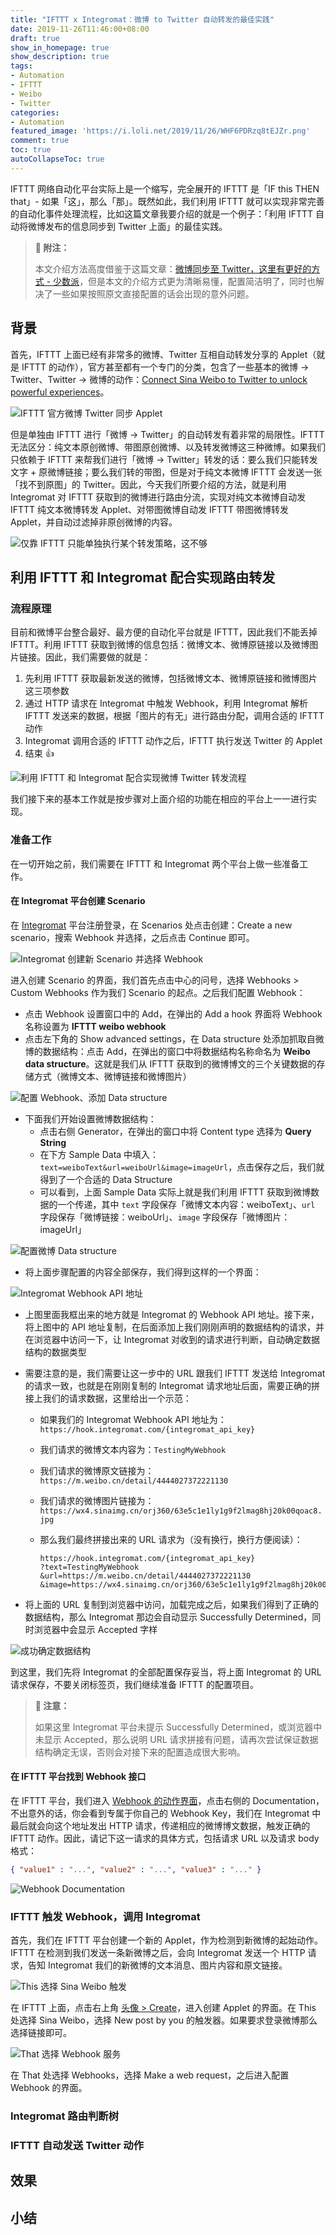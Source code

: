 ```yaml
---
title: "IFTTT x Integromat：微博 to Twitter 自动转发的最佳实践"
date: 2019-11-26T11:46:00+08:00
draft: true
show_in_homepage: true
show_description: true
tags:
- Automation
- IFTTT
- Weibo
- Twitter
categories:
- Automation
featured_image: 'https://i.loli.net/2019/11/26/WHF6PDRzq8tEJZr.png'
comment: true
toc: true
autoCollapseToc: true
---
```


IFTTT 网络自动化平台实际上是一个缩写，完全展开的 IFTTT 是「IF this THEN that」- 如果「这」，那么「那」。既然如此，我们利用 IFTTT 就可以实现非常完善的自动化事件处理流程，比如这篇文章我要介绍的就是一个例子：「利用 IFTTT 自动将微博发布的信息同步到 Twitter 上面」的最佳实践。

> **🎫 附注：**
>
> 本文介绍方法高度借鉴于这篇文章：[微博同步至 Twitter，这里有更好的方式 - 少数派](https://sspai.com/post/51942)，但是本文的介绍方式更为清晰易懂，配置简洁明了，同时也解决了一些如果按照原文直接配置的话会出现的意外问题。

## 背景

首先，IFTTT 上面已经有非常多的微博、Twitter 互相自动转发分享的 Applet（就是 IFTTT 的动作），官方甚至都有一个专门的分类，包含了一些基本的微博 → Twitter、Twitter → 微博的动作：[Connect Sina Weibo to Twitter to unlock powerful experiences](https://ifttt.com/connect/sina_weibo/twitter)。

![IFTTT 官方微博 Twitter 同步 Applet](https://i.loli.net/2019/11/26/1W6XTByKsDHpZYe.png)

但是单独由 IFTTT 进行「微博 → Twitter」的自动转发有着非常的局限性。IFTTT 无法区分：纯文本原创微博、带图原创微博、以及转发微博这三种微博。如果我们只依赖于 IFTTT 来帮我们进行「微博 → Twitter」转发的话：要么我们只能转发文字 + 原微博链接；要么我们转的带图，但是对于纯文本微博 IFTTT 会发送一张「找不到原图」的 Twitter。因此，今天我们所要介绍的方法，就是利用 Integromat 对 IFTTT 获取到的微博进行路由分流，实现对纯文本微博自动发 IFTTT 纯文本微博转发 Applet、对带图微博自动发 IFTTT 带图微博转发 Applet，并自动过滤掉非原创微博的内容。

![仅靠 IFTTT 只能单独执行某个转发策略，这不够](https://i.loli.net/2019/11/29/KrjZGPt8zgpQqNF.png)

## 利用 IFTTT 和 Integromat 配合实现路由转发

### 流程原理

目前和微博平台整合最好、最方便的自动化平台就是 IFTTT，因此我们不能丢掉 IFTTT。利用 IFTTT 获取到微博的信息包括：微博文本、微博原链接以及微博图片链接。因此，我们需要做的就是：

1. 先利用 IFTTT 获取最新发送的微博，包括微博文本、微博原链接和微博图片这三项参数
2. 通过 HTTP 请求在 Integromat 中触发 Webhook，利用 Integromat 解析 IFTTT 发送来的数据，根据「图片的有无」进行路由分配，调用合适的 IFTTT 动作
3. Integromat 调用合适的 IFTTT 动作之后，IFTTT 执行发送 Twitter 的 Applet
4. 结束 👍

![利用 IFTTT 和 Integromat 配合实现微博 Twitter 转发流程](https://i.loli.net/2019/11/27/hX6GfquxD15Kpoy.png)

我们接下来的基本工作就是按步骤对上面介绍的功能在相应的平台上一一进行实现。

### 准备工作

在一切开始之前，我们需要在 IFTTT 和 Integromat 两个平台上做一些准备工作。

#### 在 Integromat 平台创建 Scenario

在 [Integromat](https://www.integromat.com) 平台注册登录，在 Scenarios 处点击创建：Create a new scenario，搜索 Webhook 并选择，之后点击 Continue 即可。

![Integromat 创建新 Scenario 并选择 Webhook](https://i.loli.net/2019/11/29/i6zSfaJx4u7kovc.png)

进入创建 Scenario 的界面，我们首先点击中心的问号，选择 Webhooks > Custom Webhooks 作为我们 Scenario 的起点。之后我们配置 Webhook：

- 点击 Webhook 设置窗口中的 Add，在弹出的 Add a hook 界面将 Webhook 名称设置为 **IFTTT weibo webhook**
- 点击左下角的 Show advanced settings，在 Data structure 处添加抓取自微博的数据结构：点击 Add，在弹出的窗口中将数据结构名称命名为 **Weibo data structure**。这就是我们从 IFTTT 获取到的微博博文的三个关键数据的存储方式（微博文本、微博链接和微博图片）

![配置 Webhook、添加 Data structure](https://i.loli.net/2019/11/29/8xmh1FfwK9SLRvy.png)

- 下面我们开始设置微博数据结构：
   - 点击右侧 Generator，在弹出的窗口中将 Content type 选择为 **Query String**
   - 在下方 Sample Data 中填入：`text=weiboText&url=weiboUrl&image=imageUrl`，点击保存之后，我们就得到了一个合适的 Data Structure
   - 可以看到，上面 Sample Data 实际上就是我们利用 IFTTT 获取到微博数据的一个传递，其中 `text` 字段保存「微博文本内容：weiboText」、`url` 字段保存「微博链接：weiboUrl」、`image` 字段保存「微博图片：imageUrl」

![配置微博 Data structure](https://i.loli.net/2019/11/29/9EwG8oaXptnMThs.png)

- 将上面步骤配置的内容全部保存，我们得到这样的一个界面：

![Integromat Webhook API 地址](https://i.loli.net/2019/11/29/R86yFxQpsDWGP1o.png)

- 上图里面我框出来的地方就是 Integromat 的 Webhook API 地址。接下来，将上图中的 API 地址复制，在后面添加上我们刚刚声明的数据结构的请求，并在浏览器中访问一下，让 Integromat 对收到的请求进行判断，自动确定数据结构的数据类型
- 需要注意的是，我们需要让这一步中的 URL 跟我们 IFTTT 发送给 Integromat 的请求一致，也就是在刚刚复制的 Integromat 请求地址后面，需要正确的拼接上我们的请求数据，这里给出一个示范：
  - 如果我们的 Integromat Webhook API 地址为：`https://hook.integromat.com/{integromat_api_key}`
  - 我们请求的微博文本内容为：`TestingMyWebhook`
  - 我们请求的微博原文链接为：`https://m.weibo.cn/detail/4444027372221130`
  - 我们请求的微博图片链接为：`https://wx4.sinaimg.cn/orj360/63e5c1e1ly1g9f2lmag8hj20k00qoac8.jpg`
  - 那么我们最终拼接出来的 URL 请求为（没有换行，换行方便阅读）：

    ```
    https://hook.integromat.com/{integromat_api_key}
    ?text=TestingMyWebhook
    &url=https://m.weibo.cn/detail/4444027372221130
    &image=https://wx4.sinaimg.cn/orj360/63e5c1e1ly1g9f2lmag8hj20k00qoac8.jpg
    ```

- 将上面的 URL 复制到浏览器中访问，加载完成之后，如果我们得到了正确的数据结构，那么 Integromat 那边会自动显示 Successfully Determined，同时浏览器中会显示 Accepted 字样

![成功确定数据结构](https://i.loli.net/2019/11/29/yPjM2fTUav8ldwr.png)

到这里，我们先将 Integromat 的全部配置保存妥当，将上面 Integromat 的 URL 请求保存，不要关闭标签页，我们继续准备 IFTTT 的配置项目。

> **🐖 注意：**
>
> 如果这里 Integromat 平台未提示 Successfully Determined，或浏览器中未显示 Accepted，那么说明 URL 请求拼接有问题，请再次尝试保证数据结构确定无误，否则会对接下来的配置造成很大影响。

#### 在 IFTTT 平台找到 Webhook 接口

在 IFTTT 平台，我们进入 [Webhook 的动作界面](https://ifttt.com/maker_webhooks)，点击右侧的 Documentation，不出意外的话，你会看到专属于你自己的 Webhook Key，我们在 Integromat 中最后就会向这个地址发出 HTTP 请求，传递相应的微博博文数据，触发正确的 IFTTT 动作。因此，请记下这一请求的具体方式，包括请求 URL 以及请求 body 格式：

```json
{ "value1" : "...", "value2" : "...", "value3" : "..." }
```

![Webhook Documentation](https://i.loli.net/2019/11/29/U7bolMJ13aZD45Y.png)

### IFTTT 触发 Webhook，调用 Integromat

首先，我们在 IFTTT 平台创建一个新的 Applet，作为检测到新微博的起始动作。IFTTT 在检测到我们发送一条新微博之后，会向 Integromat 发送一个 HTTP 请求，告知 Integromat 我们的新微博的文本消息、图片内容和原文链接。

![This 选择 Sina Weibo 触发](https://i.loli.net/2019/11/29/4Iry8JbMqHD97aY.png)

在 IFTTT 上面，点击右上角 [头像 > Create](https://ifttt.com/create)，进入创建 Applet 的界面。在 This 处选择 Sina Weibo，选择 New post by you 的触发器。如果要求登录微博那么选择链接即可。

![That 选择 Webhook 服务](https://i.loli.net/2019/11/29/9O6GfAsYrVbTtM7.png)

在 That 处选择 Webhooks，选择 Make a web request，之后进入配置 Webhook 的界面。

### Integromat 路由判断树

### IFTTT 自动发送 Twitter 动作

## 效果

## 小结
